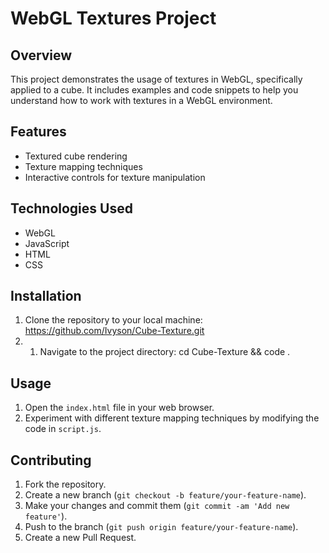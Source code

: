 # WebGL Textures Project

## Overview
This project demonstrates the usage of textures in WebGL, specifically applied to a cube. It includes examples and code snippets to help you understand how to work with textures in a WebGL environment.

## Features
- Textured cube rendering
- Texture mapping techniques
- Interactive controls for texture manipulation

## Technologies Used
- WebGL
- JavaScript
- HTML
- CSS

## Installation
1. Clone the repository to your local machine: https://github.com/Ivyson/Cube-Texture.git
2. 1. Navigate to the project directory: cd Cube-Texture && code .

## Usage
1. Open the `index.html` file in your web browser.
2. Experiment with different texture mapping techniques by modifying the code in `script.js`.

## Contributing
1. Fork the repository.
2. Create a new branch (`git checkout -b feature/your-feature-name`).
3. Make your changes and commit them (`git commit -am 'Add new feature'`).
4. Push to the branch (`git push origin feature/your-feature-name`).
5. Create a new Pull Request.
